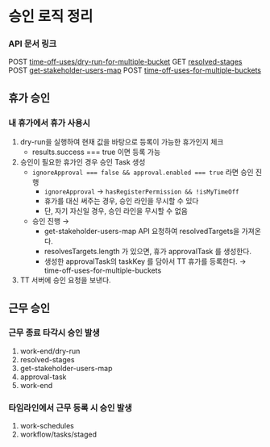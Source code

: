 # 승인 로직 정리

### API 문서 링크

POST [time-off-uses/dry-run-for-multiple-bucket](https://flex-dev-dev-gateway.dev.grapeisfruit.com/webjars/swagger-ui/index.html?displayOperationId=true&configUrl=%2Fv3%2Fapi-docs%2Fswagger-config&urls.primaryName=timetrack-v2-time-off#/user-time-off-use-update-dry-run-controller/dryRunToRegisterTimeOffUseForMultipleBucket)
GET [resolved-stages](https://flex-dev-dev-gateway.dev.grapeisfruit.com/webjars/swagger-ui/index.html?displayOperationId=true&configUrl=%2Fv3%2Fapi-docs%2Fswagger-config&urls.primaryName=workflow-v2#/workflow-template-controller/getWorkflowTemplateResolvedTargetStages)
POST [get-stakeholder-users-map](https://flex-dev-dev-gateway.dev.grapeisfruit.com/webjars/swagger-ui/index.html?displayOperationId=true&configUrl=%2Fv3%2Fapi-docs%2Fswagger-config&urls.primaryName=stakeholder-v2#/stakeholder-action-controller/resolveMultipleTargetsToStakeholdersAsMap)
POST [time-off-uses-for-multiple-buckets](https://flex-dev-dev-gateway.dev.grapeisfruit.com/webjars/swagger-ui/index.html?displayOperationId=true&configUrl=%2Fv3%2Fapi-docs%2Fswagger-config&urls.primaryName=timetrack-v2-time-off#/user-time-off-use-update-controller/registerTimeOffUseForMultipleBucket)

## 휴가 승인

### 내 휴가에서 휴가 사용시

1. dry-run을 실행하여 현재 값을 바탕으로 등록이 가능한 휴가인지 체크
	- results.success === true 이면 등록 가능
2. 승인이 필요한 휴가인 경우 승인 Task 생성
	- `ignoreApproval === false && approval.enabled === true` 라면 승인 진행
		- `ignoreApproval` → `hasRegisterPermission && !isMyTimeOff`
		- 휴가를 대신 써주는 경우, 승인 라인을 무시할 수 있다
		- 단, 자기 자신일 경우, 승인 라인을 무시할 수 없음
	- 승인 진행 →
		- get-stakeholder-users-map API 요청하여 resolvedTargets을 가져온다.
		- resolvesTargets.length 가 있으면, 휴가 approvalTask 를 생성한다.
		- 생성한 approvalTask의 taskKey 를 담아서 TT 휴가를 등록한다. → time-off-uses-for-multiple-buckets
3. TT 서버에 승인 요청을 보낸다.

## 근무 승인

### 근무 종료 타각시 승인 발생

1. work-end/dry-run
2. resolved-stages
3. get-stakeholder-users-map
4. approval-task
5. work-end

### 타임라인에서 근무 등록 시 승인 발생

1. work-schedules
2. workflow/tasks/staged
